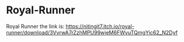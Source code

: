 # Royal-Runner
Royal Runner
the link is: https://nitingit7.itch.io/royal-runner/download/3VvrwA7rZzhMPU99wjeM6FWvuTQmgYic62_N2Dyf
